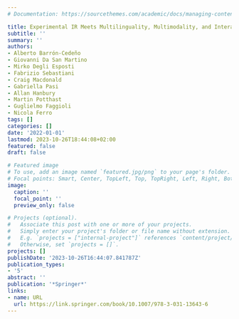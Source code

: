 ```yaml
---
# Documentation: https://sourcethemes.com/academic/docs/managing-content/

title: Experimental IR Meets Multilinguality, Multimodality, and Interaction
subtitle: ''
summary: ''
authors:
- Alberto Barrón-Cedeño
- Giovanni Da San Martino
- Mirko Degli Esposti
- Fabrizio Sebastiani
- Craig Macdonald
- Gabriella Pasi
- Allan Hanbury
- Martin Potthast
- Guglielmo Faggioli
- Nicola Ferro
tags: []
categories: []
date: '2022-01-01'
lastmod: 2023-10-26T18:44:08+02:00
featured: false
draft: false

# Featured image
# To use, add an image named `featured.jpg/png` to your page's folder.
# Focal points: Smart, Center, TopLeft, Top, TopRight, Left, Right, BottomLeft, Bottom, BottomRight.
image:
  caption: ''
  focal_point: ''
  preview_only: false

# Projects (optional).
#   Associate this post with one or more of your projects.
#   Simply enter your project's folder or file name without extension.
#   E.g. `projects = ["internal-project"]` references `content/project/deep-learning/index.md`.
#   Otherwise, set `projects = []`.
projects: []
publishDate: '2023-10-26T16:44:07.841787Z'
publication_types:
- '5'
abstract: ''
publication: '*Springer*'
links:
- name: URL
  url: https://link.springer.com/book/10.1007/978-3-031-13643-6
---
```

